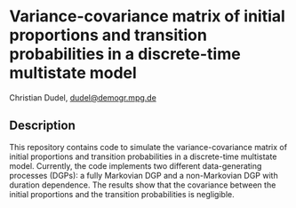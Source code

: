 # Variance-covariance matrix of initial proportions and transition probabilities in a discrete-time multistate model

Christian Dudel, dudel@demogr.mpg.de

## Description

This repository contains code to simulate the variance-covariance matrix of 
initial proportions and transition probabilities in a discrete-time multistate 
model. Currently, the code implements two different data-generating 
processes (DGPs): a fully Markovian DGP and a non-Markovian DGP with
duration dependence. The results show that the covariance between the
initial proportions and the transition probabilities is negligible.
